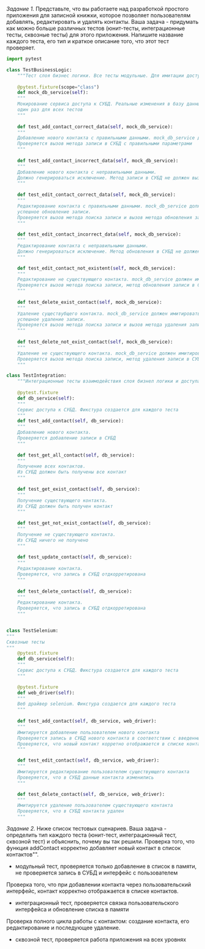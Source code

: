 *Задание 1.* Представьте, что вы работаете над разработкой простого приложения для записной книжки, которое позволяет
пользователям добавлять, редактировать и удалять контакты.
Ваша задача - придумать как можно больше различных тестов (юнит-тесты, интеграционные тесты, сквозные тесты) для этого
приложения. Напишите название каждого теста, его тип и краткое описание того, что этот тест проверяет.
```python
import pytest

class TestBusinessLogic:
    """Тест слоя бизнес логики. Все тесты модульные. Для имитации доступа к базе данных используется mock"""
    
    @pytest.fixture(scope="class")
    def mock_db_service(self):
    """
    Мокирование сервиса доступа к СУБД. Реальные изменения в базу данных не вносятся, поэтому фикстура создается
    один раз для всех тестов
    """
    
    def test_add_contact_correct_data(self, mock_db_service):
    """
    Добавление нового контакта с правильными данными. mock_db_service должен имитировать успешное добавление записи.
    Проверяется вызов метода записи в СУБД с правильными параметрами
    """
    
    def test_add_contact_incorrect_data(self, mock_db_service):
    """
    Добавление нового контакта с неправильными данными.
    Должно генерироваться исключение. Метод записи в СУБД не должен вызываться
    """
    
    def test_edit_contact_correct_data(self, mock_db_service):
    """
    Редактирование контакта с правильными данными. mock_db_service должен имитировать успешный поиск записи и 
    успешное обновление записи.
    Проверяется вызов метода поиска записи и вызов метода обновления записи в СУБД с правильными параметрами
    """
    
    def test_edit_contact_incorrect_data(self, mock_db_service):
    """
    Редактирование контакта с неправильными данными.
    Должно генерироваться исключение. Метод обновления в СУБД не должен вызываться
    """

    def test_edit_contact_not_existent(self, mock_db_service):
    """
    Редактирование не существующего контакта. mock_db_service должен имитировать не успешный поиск записи.
    Проверяется вызов метода поиска записи, метод обновления записи в СУБД не должен вызываться
    """
    
    def test_delete_exist_contact(self, mock_db_service):
    """
    Удаление существубщего контакта. mock_db_service должен имитировать успешный поиск записи и 
    успешное удаление записи.
    Проверяется вызов метода поиска записи и вызов метода удаления записи в СУБД с правильными параметрами
    """
    
    def test_delete_not_exist_contact(self, mock_db_service):
    """
    Удаление не существующего контакта. mock_db_service должен имитировать не успешный поиск записи.
    Проверяется вызов метода поиска записи, метод удаления записи в СУБД не должен вызываться
    """

class TestIntegration:
    """Интеграционные тесты взаимодействия слоя бизнел логики и доступа к СУБД."""
    
    @pytest.fixture
    def db_service(self):
    """
    Сервис доступа к СУБД. Фикстура создается для каждого теста
    """
    def test_add_contact(self, db_service):
    """
    Добавление нового контакта.
    Проверяется добавление записи в СУБД
    """
    
    def test_get_all_contact(self, db_service):
    """
    Получение всех контактов.
    Из СУБД должен быть получены все контакт
    """
    
    def test_get_exist_contact(self, db_service):
    """
    Получение существующего контакта.
    Из СУБД должен быть получен контакт
    """
    
    def test_get_not_exist_contact(self, db_service):
    """
    Получение не существующего контакта.
    Из СУБД ничего не получено
    """
    
    def test_update_contact(self, db_service):
    """
    Редактирование контакта.
    Проверяется, что запись в СУБД отдкорретирована
    """
    
    def test_delete_contact(self, db_service):
    """
    Редактирование контакта.
    Проверяется, что запись в СУБД отдкорретирована
    """
    

class TestSelenium:
"""
Сквозные тесты
"""
    @pytest.fixture
    def db_service(self):
    """
    Сервис доступа к СУБД. Фикстура создается для каждого теста
    """

    @pytest.fixture
    def web_driver(self):
    """
    Веб драйвер selenium. Фикстура создается для каждого теста
    """
    
    def test_add_contact(self, db_service, web_driver):
    """
    Имитируется добавление пользователем нового контакта
    Проверяется запись в СУБД нового контакта в соответствии с введенными данными 
    Проверяется, что новый контакт корретно отображается в списке контактов
    """

    def test_edit_contact(self, db_service, web_driver):
    """
    Имитируется редактирование пользователем существующего контакта
    Проверяется, что в СУБД данные контакта изменились 
    """

    def test_delete_contact(self, db_service, web_driver):
    """
    Имитируется удаление пользователем существующего контакта
    Проверяется, что в СУБД контакта удален 
    """

```


*Задание 2.* Ниже список тестовых сценариев. Ваша задача - определить тип каждого теста (юнит-тест, интеграционный тест,
сквозной тест) и объяснить, почему вы так решили.
Проверка того, что функция addContact корректно добавляет новый контакт в список контактов"".
- модульный тест, проверяется только добавление в список в памяти, не проверяется запись в СУБД и интерфейс с пользователем
 
Проверка того, что при добавлении контакта через пользовательский интерфейс, контакт корректно отображается в списке
контактов.
- интеграционный тест, проверяется связка пользовательского интерфейса и обновление списка в памяти

Проверка полного цикла работы с контактом: создание контакта, его редактирование и последующее удаление.
- сквозной тест, проверяется работа приложения на всех уровнях